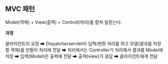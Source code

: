 ## MVC 패턴

Model(객체) + View(출력) + Controll(처리)를 합쳐 일컫는다.

**과정**

클라이언트의 요청 ➡ Dispatcherservlet이 입력/변환 처리를 하고 모델(결과를 저장할 객체)를 만들어 처리에 전달 ➡ 처리에서는 Controller가 처리해서 결과를 Model에 저장 ➡ 입력(Model)은 출력에 전달 ➡ 출력(view)가 응답 ➡ 클라이언트에게 전달